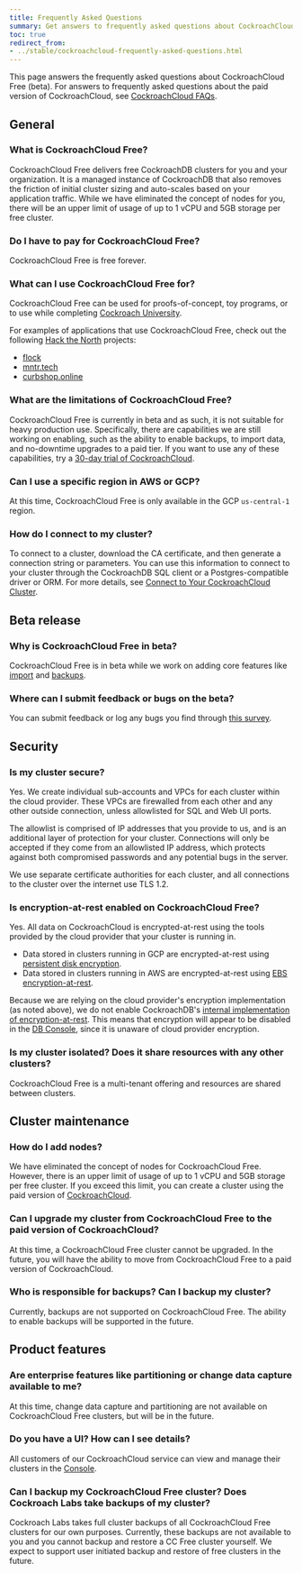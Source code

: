 ```yaml
---
title: Frequently Asked Questions
summary: Get answers to frequently asked questions about CockroachCloud Free (beta)
toc: true
redirect_from:
- ../stable/cockroachcloud-frequently-asked-questions.html
---
```


This page answers the frequently asked questions about CockroachCloud Free (beta). For answers to frequently asked questions about the paid version of CockroachCloud, see [CockroachCloud FAQs](frequently-asked-questions.html).

## General

### What is CockroachCloud Free?

CockroachCloud Free delivers free CockroachDB clusters for you and your organization. It is a managed instance of CockroachDB that also removes the friction of initial cluster sizing and auto-scales based on your application traffic. While we have eliminated the concept of nodes for you, there will be an upper limit of usage of up to 1 vCPU and 5GB storage per free cluster.

### Do I have to pay for CockroachCloud Free?

CockroachCloud Free is free forever.

### What can I use CockroachCloud Free for?

CockroachCloud Free can be used for proofs-of-concept, toy programs, or to use while completing [Cockroach University](https://www.cockroachlabs.com/cockroach-university/).

For examples of applications that use CockroachCloud Free, check out the following [Hack the North](https://hackthenorth.com/) projects:

- [flock](https://devpost.com/software/flock-figure-out-what-film-to-watch-with-friends)
- [mntr.tech](https://devpost.com/software/mntr-tech)
- [curbshop.online](https://devpost.com/software/curbshop-online)

### What are the limitations of CockroachCloud Free?

CockroachCloud Free is currently in beta and as such, it is not suitable for heavy production use. Specifically, there are capabilities we are still working on enabling, such as the ability to enable backups, to import data, and no-downtime upgrades to a paid tier. If you want to use any of these capabilities, try a [30-day trial of CockroachCloud](quickstart-trial-cluster.html).

### Can I use a specific region in AWS or GCP?

At this time, CockroachCloud Free is only available in the GCP `us-central-1` region.

### How do I connect to my cluster?

To connect to a cluster, download the CA certificate, and then generate a connection string or parameters. You can use this information to connect to your cluster through the CockroachDB SQL client or a Postgres-compatible driver or ORM. For more details, see [Connect to Your CockroachCloud Cluster](connect-to-your-cluster.html).

## Beta release

### Why is CockroachCloud Free in beta?

CockroachCloud Free is in beta while we work on adding core features like [import](../v20.2/import.html) and [backups](backups-page.html).

### Where can I submit feedback or bugs on the beta?

You can submit feedback or log any bugs you find through [this survey](https://cockroachlabs.typeform.com/to/gvCcF14q).

## Security

### Is my cluster secure?

Yes. We create individual sub-accounts and VPCs for each cluster within the cloud provider. These VPCs are firewalled from each other and any other outside connection, unless allowlisted for SQL and Web UI ports.

The allowlist is comprised of IP addresses that you provide to us, and is an additional layer of protection for your cluster. Connections will only be accepted if they come from an allowlisted IP address, which protects against both compromised passwords and any potential bugs in the server.

We use separate certificate authorities for each cluster, and all connections to the cluster over the internet use TLS 1.2.

### Is encryption-at-rest enabled on CockroachCloud Free?

Yes. All data on CockroachCloud is encrypted-at-rest using the tools provided by the cloud provider that your cluster is running in.

- Data stored in clusters running in GCP are encrypted-at-rest using [persistent disk encryption](https://cloud.google.com/compute/docs/disks#pd_encryption).
- Data stored in clusters running in AWS are encrypted-at-rest using [EBS encryption-at-rest](https://docs.aws.amazon.com/AWSEC2/latest/UserGuide/EBSEncryption.html).

Because we are relying on the cloud provider's encryption implementation (as noted above), we do not enable CockroachDB's [internal implementation of encryption-at-rest](../v20.2/encryption.html#encryption-at-rest-enterprise). This means that encryption will appear to be disabled in the [DB Console](../stable/ui-overview.html), since it is unaware of cloud provider encryption.

### Is my cluster isolated? Does it share resources with any other clusters?

CockroachCloud Free is a multi-tenant offering and resources are shared between clusters.

## Cluster maintenance

### How do I add nodes?

We have eliminated the concept of nodes for CockroachCloud Free. However, there is an upper limit of usage of up to 1 vCPU and 5GB storage per free cluster. If you exceed this limit, you can create a cluster using the paid version of [CockroachCloud](create-your-cluster.html).

### Can I upgrade my cluster from CockroachCloud Free to the paid version of CockroachCloud?

At this time, a CockroachCloud Free cluster cannot be upgraded. In the future, you will have the ability to move from CockroachCloud Free to a paid version of CockroachCloud.

### Who is responsible for backups? Can I backup my cluster?

Currently, backups are not supported on CockroachCloud Free. The ability to enable backups will be supported in the future.

## Product features

### Are enterprise features like partitioning or change data capture available to me?

At this time, change data capture and partitioning are not available on CockroachCloud Free clusters, but will be in the future.

### Do you have a UI? How can I see details?

All customers of our CockroachCloud service can view and manage their clusters in the [Console](https://cockroachlabs.cloud/).

### Can I backup my CockroachCloud Free cluster? Does Cockroach Labs take backups of my cluster?

Cockroach Labs takes full cluster backups of all CockroachCloud Free clusters for our own purposes. Currently, these backups are not available to you and you cannot backup and restore a CC Free cluster yourself. We expect to support user initiated backup and restore of free clusters in the future.
